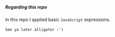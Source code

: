 ##### Regarding this repo

In this repo I applied basic `JavaScript` expressions.
<br> <br>
`See ya later alligator :')`